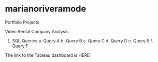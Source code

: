 # marianoriveramode
Portfolio Projects

Video Rental Company Analysis

1. SQL Queries
   a. Query A
   b. Query B
   c. Query C
   d. Query D
   e. Query E
   f. Query F

The link to the Tableau dashboard is HERE!   
